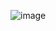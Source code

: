
![image](https://github.com/tairong123/course_selection/commit/41a59739cc9a1c7482aec82b603132f4b6b0ce90)
